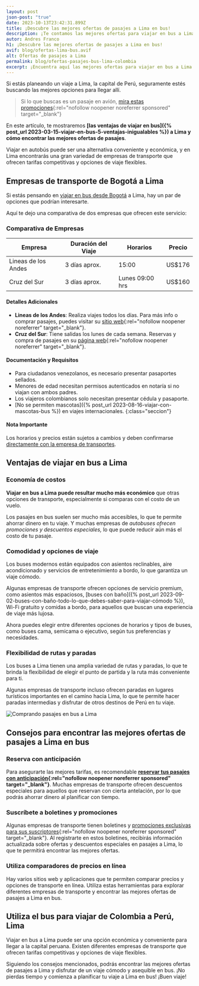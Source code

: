 ```yaml
---
layout: post
json-post: "true"
date: 2023-10-13T23:42:31.899Z
title: ¡Descubre las mejores ofertas de pasajes a Lima en bus!
description: ¡Te contamos las mejores ofertas para viajar en bus a Lima! 🚌 Descubre una experiencia única y ahorra tiempo y dinero. 🏃🏼 ¡Entra ahora!
autor: Andres Franco
h1: ¡Descubre las mejores ofertas de pasajes a Lima en bus!
avif: blog/ofertas-lima-bus.avif
alt: Ofertas de pasajes a Lima
permalink: blog/ofertas-pasajes-bus-lima-colombia
excerpt: ¡Encuentra aquí las mejores ofertas para viajar en bus a Lima! Descubre una experiencia única y ahorra tiempo y dinero
---
```

Si estás planeando un viaje a Lima, la capital de Perú, seguramente estés buscando las mejores opciones para llegar allí.

>Si lo que buscas es un pasaje en avión, [mira estas promociones](https://kayak.com.co/in?a=kan_273914_584508&lc=es&url=%2Fflights "Promociones pasajes"){:rel="nofollow noopener noreferrer sponsored" target="_blank"}

En este artículo, te mostraremos **[las ventajas de viajar en bus]({% post_url 2023-03-15-viajar-en-bus-5-ventajas-inigualables %}) a Lima y cómo encontrar las mejores ofertas de pasajes**.

Viajar en autobús puede ser una alternativa conveniente y económica, y en Lima encontrarás una gran variedad de empresas de transporte que ofrecen tarifas competitivas y opciones de viaje flexibles.

## Empresas de transporte de Bogotá a Lima

Si estás pensando en [viajar en bus desde Bogotá]({{'terminal-sur-bogota'|relative_url}} "terminal sur bogota") a Lima, hay un par de opciones que podrían interesarte.

Aquí te dejo una comparativa de dos empresas que ofrecen este servicio:

### Comparativa de Empresas

| Empresa             | Duración del Viaje | Horarios        | Precio |
| ------------------- | ------------------ | --------------- | ------ |
| Lineas de los Andes | 3 días aprox.      | 15:00           | US$176 |
| Cruz del Sur        | 3 días aprox.      | Lunes 09:00 hrs | US$160 |

#### Detalles Adicionales

* **Lineas de los Andes**: Realiza viajes todos los días. Para más info o comprar pasajes, puedes visitar su [sitio web](https://www.lineasdelosandes.com.co/){:rel="nofollow noopener noreferrer" target="_blank"}.
* **Cruz del Sur**: Tiene salidas los lunes de cada semana. Reservas y compra de pasajes en su [página web](https://www.cruzdelsur.com.pe/){:rel="nofollow noopener noreferrer" target="_blank"}.

#### Documentación y Requisitos

* Para ciudadanos venezolanos, es necesario presentar pasaportes sellados.
* Menores de edad necesitan permisos autenticados en notaría si no viajan con ambos padres.
* Los viajeros colombianos solo necesitan presentar cédula y pasaporte.
* [No se permiten mascotas]({% post_url 2023-08-16-viajar-con-mascotas-bus %}) en viajes internacionales.
{:class="seccion"}

#### Nota Importante

Los horarios y precios están sujetos a cambios y deben confirmarse [directamente con la empresa de transportes](/).

## Ventajas de viajar en bus a Lima

### Economía de costos

**Viajar en bus a Lima puede resultar mucho más económico** que otras opciones de transporte, especialmente si comparas con el costo de un vuelo.

Los pasajes en bus suelen ser mucho más accesibles, lo que te permite ahorrar dinero en tu viaje. Y muchas empresas de *autobuses ofrecen promociones y descuentos especiales,* lo que puede reducir aún más el costo de tu pasaje.

### Comodidad y opciones de viaje

Los buses modernos están equipados con asientos reclinables, aire acondicionado y servicios de entretenimiento a bordo, lo que garantiza un viaje cómodo.

Algunas empresas de transporte ofrecen opciones de servicio premium, como asientos más espaciosos, [buses con baño]({% post_url 2023-09-02-buses-con-baño-todo-lo-que-debes-saber-para-viajar-cómodo %}), Wi-Fi gratuito y comidas a bordo, para aquellos que buscan una experiencia de viaje más lujosa.

Ahora puedes elegir entre diferentes opciones de horarios y tipos de buses, como buses cama, semicama o ejecutivo, según tus preferencias y necesidades.

### Flexibilidad de rutas y paradas

Los buses a Lima tienen una amplia variedad de rutas y paradas, lo que te brinda la flexibilidad de elegir el punto de partida y la ruta más conveniente para ti.

Algunas empresas de transporte incluso ofrecen paradas en lugares turísticos importantes en el camino hacia Lima, lo que te permite hacer paradas intermedias y disfrutar de otros destinos de Perú en tu viaje.

![Comprando pasajes en bus a Lima](/img/blog/ofertas-pasajes-lima-bus.avif "Comprar pasajes bus Lima")

## Consejos para encontrar las mejores ofertas de pasajes a Lima en bus

### Reserva con anticipación

Para asegurarte las mejores tarifas, es recomendable **[reservar tus pasajes con anticipación](https://kayak.com.co/in?a=kan_273914_584508&lc=es&url=%2Fflights){:rel="nofollow noopener noreferrer sponsored" target="_blank"}**. Muchas empresas de transporte ofrecen descuentos especiales para aquellos que reservan con cierta antelación, por lo que podrás ahorrar dinero al planificar con tiempo.

### Suscríbete a boletines y promociones

Algunas empresas de transporte tienen boletines y [promociones exclusivas para sus suscriptores](https://kayak.com.co/in?a=kan_273914_584508&lc=es&url=%2Fflights){:rel="nofollow noopener noreferrer sponsored" target="_blank"}. Al registrarte en estos boletines, recibirás información actualizada sobre ofertas y descuentos especiales en pasajes a Lima, lo que te permitirá encontrar las mejores ofertas.

### Utiliza comparadores de precios en línea

Hay varios sitios web y aplicaciones que te permiten comparar precios y opciones de transporte en línea. Utiliza estas herramientas para explorar diferentes empresas de transporte y encontrar las mejores ofertas de pasajes a Lima en bus.

## Utiliza el bus para viajar de Colombia a Perú, Lima

Viajar en bus a Lima puede ser una opción económica y conveniente para llegar a la capital peruana. Existen diferentes empresas de transporte que ofrecen tarifas competitivas y opciones de viaje flexibles.

Siguiendo los consejos mencionados, podrás encontrar las mejores ofertas de pasajes a Lima y disfrutar de un viaje cómodo y asequible en bus. ¡No pierdas tiempo y comienza a planificar tu viaje a Lima en bus! ¡Buen viaje!
